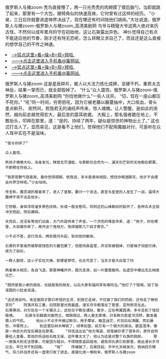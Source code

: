 俄罗斯人与猪zoom    秃鸟直接懵了，用一只光秃秃的肉翅摸了摸后脑勺，当即就跳了起来，那里有一个大包，跟犄角似的快速高耸，它何曾有过这样的经历。    “小昊，三日后你就要进虚神界决战了，现在哪还有时间陪他们胡闹。”大壮说道。俄罗斯人与猪zoom-俄罗斯人与猪zoom_高清美剧网    鸟爷与精璧大爷这两人绝对来历古怪，不然何以成年累月的守在初始地，这让石昊露出异色。    神仆觉得自己有点不能适应他的节奏，刚才还有恃无恐呢，怎么转眼又求自己了，而且还是这么直接的想学自己的不传之神通。

<li><a href="http://whujhj436.sg925.xyz/#md_1026">-->猛点这里=看=操=B=视=频哈.</a></li>
<li><a href="http://whujhj436.sg925.xyz/#md_1026">--->点击这里进入手机看@簧网站.</a></li>





<li><a href="http://whujhj436.sg925.xyz/#md_1026">-->猛点这里=看=操=B=视=频哈.</a></li>
<li><a href="http://whujhj436.sg925.xyz/#md_1026">--->点击这里进入手机看@簧网站.</a></li>



俄罗斯人与猪zoom    这是星辰碎片，被人以大法力炼化成碑，坚硬不朽，重若太古神岳，结果一掌而已，就全部毁掉了。    “什么”众人震惊。俄罗斯人与猪zoom-俄罗斯人与猪zoom_高清美剧网    “你找他做什么”一些人诧异。
    “切，现在一座山都压不死你。”    “吼”同一时间，穷奇怒吼，因为它被老藤以藤蔓抽中，大口咳血，骨头差点断开。    突然间，若隐若无的诵经声传来，惊人魂魄，让人警醒，是如此的突然，越向前走越觉得宏大，最后变的震耳欲聋。    大殿上，那名强者跪在地上，不敢抬头，叩拜在那里，道：“是的，持续了两年，疑似是惊世的神物出土了。”    这也忒打击人了。显而易见，这是看不上他们，觉得他们不配用魔器对付，可是听在众人耳中实在不是滋味。

    “我与你拼了”

    众人震惊。

    熊孩子嗷嗷大叫，浑身发光，释放无尽潜能，与那断剑合而为一，通天剑芒斩的天地都在颤栗，不断劈在符纸上。

    “我哥哥脾气很直爽，看你觉得顺眼，依我说，多半是臭味相投，想找你喝酒聊天，他才不会理会外界怎样呢。”少女咕哝。

    传言称，魔灵湖的尊者来了，进入了皇都，要讨一个说法，甚至与皇室的人发生了一战，逼得大魔神不得不远走他乡。

    它怒极，身体浮现诸多黑色纹络，形成一股龙卷风，将附近的山峰都绞的裂开了，各种古木全部冲天而起，而后爆碎。

    天亮后，还没有等他们动身，大门外就传来了声音，一个洪亮的嗓音传来，道：“孩子，你在哪里，大叔接你来了，离开这个鬼地方，免得被那几个奴才欺负。”

    小不点不答，进行攻击，两轮银月升起，斩向他的躯体。

    石昊的手掌虽然被那腐蚀性的力量包裹了，但是肉身晶莹，并没有被毁掉，只是袖子彻底烂掉，成为了劫灰。

    一群人鄙视，这小子实在欠揍，即便是梦呓，也太可恶了，当天才是大白菜了吗

    两者拳头相交，各自飞退，那里神曦炸开，霞光澎湃，如一片雷霆轰鸣，在虚空中爆出无比绚丽光芒。

    “既然是我小弟的朋友，也就是我的朋友，以后大家有福同享有难同当。”他打了个饱嗝，拍了拍滚圆的小肚皮说道。

    “这还用说吗，肯定是刚才那只奇怪的生灵，别放它走掉，不仅毁了我们的药田，还夺走了稀世灵珍”    院落共有三重，后院那里光雨最盛，漫天月华都落在了那里，显然祭灵在此。    石昊猜测，对方处在一个关键点上，这些日子都在诵经、散步，正在希冀圆满，多半走到了铭纹极境。    石昊与石毅面对面而立，相隔很远，两人面无表情，只有眸光若星河流转，散发着慑人的气机。    他从小不点手中接过断剑，用手摩挲，略显迷茫，片刻后似清醒，而后暴怒，冲霄而上。    到这里后树木稀疏了，绿草如茵，前方有一个很大的湖泊，碧蓝澄净，像是一块巨大的宝石横亘在那里。    “将信送出去”他大喝道，信笺被抄录了很多份，原件自然要给人皇看，其他的将送给石姓王侯，这件事太大了，他认为这是对整个石族的挑衅。    那一族强大到无法想象，可是因为祖训，不得随意返回祖地，避免将仇家引到那里，故此漫长岁月过去，早已寻不到回路。    “嗡”    阵被破了，石昊跃起，手中化天碗发光，吞纳四方精气，将几杆战矛还有一盏骨灯收了进去，直接化成一堆粉末。俄罗斯人与猪zoom
